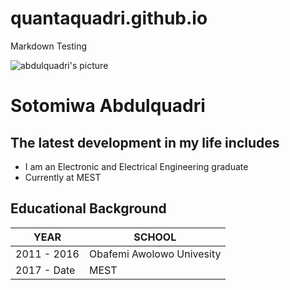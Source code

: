 # quantaquadri.github.io
Markdown Testing

![abdulquadri's picture](https://cdn-images-1.medium.com/max/1200/0*IJEOxTMn63GNxpER.)

# Sotomiwa Abdulquadri


## The latest development in my life includes

* I am an Electronic and Electrical Engineering graduate 
* Currently at MEST
     
   
 
## Educational Background

YEAR | SCHOOL
-----|-------
2011 - 2016 | Obafemi Awolowo Univesity 
2017 - Date | MEST
